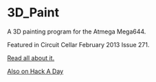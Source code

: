 3D_Paint
========

A 3D painting program for the Atmega Mega644.

Featured in Circuit Cellar February 2013 Issue 271. 

[Read all about it.](http://people.ece.cornell.edu/land/courses/ece4760/FinalProjects/s2012/wgm37_gc348/wgm37_gc348/)

[Also on Hack A Day](http://hackaday.com/2012/04/26/3d-whiteboard-without-the-whiteboard/)
